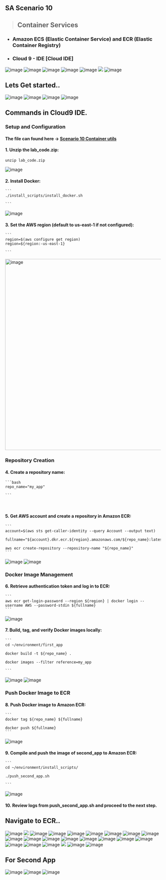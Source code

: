 ## SA Scenario 10
> ## Container Services

* ### Amazon ECS (Elastic Container Service) and ECR (Elastic Container Registry)
* ### Cloud 9 - IDE [Cloud IDE]
  
<img alt="image" src="https://github.com/Brindha-m/AWS_Games/assets/72887609/02df9f38-92b1-40d2-86f2-8d9cb585cac8">
<img alt="image" src="https://github.com/Brindha-m/AWS_Games/assets/72887609/3f49876f-0812-429f-9b33-6a6152d3e719">
<img alt="image" src="https://github.com/Brindha-m/AWS_Games/assets/72887609/2df14b19-dc12-40b5-be9a-f615fa037a41">
<img alt="image" src="https://github.com/Brindha-m/AWS_Games/assets/72887609/72030914-abbf-4b92-b07f-ce9e0169487b">
<img alt="image" src="https://github.com/Brindha-m/AWS_Games/assets/72887609/cfb1b193-1936-4142-84fa-882b9308ebc4">

<img src ="https://github.com/Brindha-m/AWS_Games/assets/72887609/739519fc-a2f5-4f03-97e8-0cbedc34ebc9">
<img alt="image" src="https://github.com/Brindha-m/AWS_Games/assets/72887609/6989266c-d304-45e5-95f3-f53a2f1bc4d4">

## Lets Get started..

<img alt="image" src="https://github.com/Brindha-m/AWS_Games/assets/72887609/427c6097-48b4-486b-82ce-27f8edbcc185">
<img alt="image" src="https://github.com/Brindha-m/AWS_Games/assets/72887609/009b653d-fde4-4518-bb4d-d960a468d714">
<img alt="image" src="https://github.com/Brindha-m/AWS_Games/assets/72887609/dd2fd38f-bd86-4756-ab19-f530896e133b">
<img alt="image" src="https://github.com/Brindha-m/AWS_Games/assets/72887609/df86ebfa-6b6b-4b43-a4b3-4583e44cd2ff">

## Commands in Cloud9 IDE.


### Setup and Configuration

#### The file can found here -> [Scenario 10 Container utils](https://github.com/Brindha-m/AWS_Games/tree/main/Solutions%20Architect/Utils/Scenarioo%2010%20-%20Container%20Service)

#### 1. Unzip the lab_code.zip:
    
    unzip lab_code.zip
   
  <img alt="image" src="https://github.com/Brindha-m/AWS_Games/assets/72887609/daa1a395-4209-4d8d-baf6-4c08dbdb57af">
  
<br>

#### 2. Install Docker:
    ```
    ./install_scripts/install_docker.sh
    
    ```
  <img alt="image" src="https://github.com/Brindha-m/AWS_Games/assets/72887609/0bb633ee-d0bc-4062-abe3-4f31b070c255">

<br>

#### 3. Set the AWS region (default to us-east-1 if not configured):
    ```
    region=$(aws configure get region)
    region=${region:-us-east-1}
    
    ```
  <img width="619" alt="image" src="https://github.com/Brindha-m/AWS_Games/assets/72887609/3e57d650-30dd-417d-9086-1d911e3cc2a1">

<br>

### Repository Creation

#### 4. Create a repository name:
    ```bash
    repo_name="my_app"
 
    ```
<br>

#### 5. Get AWS account and create a repository in Amazon ECR:
    ```
    account=$(aws sts get-caller-identity --query Account --output text)
    
    fullname="${account}.dkr.ecr.${region}.amazonaws.com/${repo_name}:latest"
    
    aws ecr create-repository --repository-name "${repo_name}"
    ```
  <img alt="image" src="https://github.com/Brindha-m/AWS_Games/assets/72887609/fa1d0265-31b8-48da-980f-dc80a03ece95">
  <img alt="image" src="https://github.com/Brindha-m/AWS_Games/assets/72887609/4ce7e7ca-4cf3-4dd3-ab99-200ce514a919">

<br>

### Docker Image Management

#### 6. Retrieve authentication token and log in to ECR:
    ```
    aws ecr get-login-password --region ${region} | docker login --username AWS --password-stdin ${fullname}
    ```

  <img alt="image" src="https://github.com/Brindha-m/AWS_Games/assets/72887609/440e3204-4457-4413-a66d-9b4aa8b95815">

<br>

#### 7. Build, tag, and verify Docker images locally:
    ```
    cd ~/environment/first_app
    
    docker build -t ${repo_name} .
    
    docker images --filter reference=my_app
   
    ```
  <img alt="image" src="https://github.com/Brindha-m/AWS_Games/assets/72887609/fe93d63e-32dd-4549-819b-010fa103b26c">
  <img alt="image" src="https://github.com/Brindha-m/AWS_Games/assets/72887609/a2b3657c-5296-4f17-bb48-3aad3e053c16">

<br>

### Push Docker Image to ECR

#### 8. Push Docker image to Amazon ECR:
    ```
    docker tag ${repo_name} ${fullname}
    
    docker push ${fullname}
    ```
  <img alt="image" src="https://github.com/Brindha-m/AWS_Games/assets/72887609/9914e0ca-fa18-49b2-b98e-32d93abaddac">

<br>

#### 9. Compile and push the image of second_app to Amazon ECR:
    ```
    cd ~/environment/install_scripts/
    
    ./push_second_app.sh
    
    ```
  <img alt="image" src="https://github.com/Brindha-m/AWS_Games/assets/72887609/5f66a5d8-1231-4b4a-9dbf-cd263d01afaa">

#### 10. Review logs from push_second_app.sh and proceed to the next step.


## Navigate to ECR..

<img alt="image" src="https://github.com/Brindha-m/AWS_Games/assets/72887609/5806a4fe-4e22-4d58-9422-f611212263cd">
<img src="https://github.com/Brindha-m/AWS_Games/assets/72887609/085cafbe-2e45-4345-b4b9-8fb9322ffccb">
<img alt="image" src="https://github.com/Brindha-m/AWS_Games/assets/72887609/f6d10b19-4fe1-4b57-9e06-93d172c2ed46">

<img alt="image" src="https://github.com/Brindha-m/AWS_Games/assets/72887609/161ba2a8-a1b1-42cf-b98a-fd3c6d51aae9">
<img alt="image" src="https://github.com/Brindha-m/AWS_Games/assets/72887609/4f55aa4c-aac7-4666-872d-294903be2a79">
<img alt="image" src="https://github.com/Brindha-m/AWS_Games/assets/72887609/0ae8ec51-317a-45a9-8e52-ebc7e7e0fa1e">
<img alt="image" src="https://github.com/Brindha-m/AWS_Games/assets/72887609/e2011ed2-733c-4ed4-a67b-71a61d63fb57">
<img alt="image" src="https://github.com/Brindha-m/AWS_Games/assets/72887609/9a91ebfc-8cac-4751-8270-35ea84a4a865">

<img alt="image" src="https://github.com/Brindha-m/AWS_Games/assets/72887609/0964a47a-b7b9-4d21-a7b7-a3d13be76334">
<img alt="image" src="https://github.com/Brindha-m/AWS_Games/assets/72887609/e364880e-1275-4c49-b93a-9f8166b6b938">
<img alt="image" src="https://github.com/Brindha-m/AWS_Games/assets/72887609/7c6137d8-601a-4839-bbef-51f6499e0e22">
<img alt="image" src="https://github.com/Brindha-m/AWS_Games/assets/72887609/533e707b-fbda-40f9-8839-a7aa0877b6f7">
<img alt="image" src="https://github.com/Brindha-m/AWS_Games/assets/72887609/c94c4616-dba1-41f3-805d-c3837a771fbc">
<img alt="image" src="https://github.com/Brindha-m/AWS_Games/assets/72887609/9e09b984-1876-4791-8ae6-066b08e3906e">
<img alt="image" src="https://github.com/Brindha-m/AWS_Games/assets/72887609/ac11c61f-a5d1-49ca-81a9-fd2b4f77c541">
<img alt="image" src="https://github.com/Brindha-m/AWS_Games/assets/72887609/a22440a8-4405-46c5-847d-a720c352cc83">
<img alt="image" src="https://github.com/Brindha-m/AWS_Games/assets/72887609/c2ac3627-cad8-4b1b-ad9d-f429cbf06bc9">
<img alt="image" src="https://github.com/Brindha-m/AWS_Games/assets/72887609/a882eabe-49fe-4051-b5e2-44c8fc0e49c7">
<img alt="image" src="https://github.com/Brindha-m/AWS_Games/assets/72887609/efbcc3c2-082d-45a0-9a3e-6116bf98a081">
<img alt="image" src="https://github.com/Brindha-m/AWS_Games/assets/72887609/8f38c690-f742-4920-ac3c-9669816277e1">
<img src = "https://github.com/Brindha-m/AWS_Games/assets/72887609/976907cd-c1ab-405b-9cec-8b9dcf6cd998">
<img alt="image" src="https://github.com/Brindha-m/AWS_Games/assets/72887609/e89ded58-3202-4b63-8fc1-64fb3db36fc7">
<img alt="image" src="https://github.com/Brindha-m/AWS_Games/assets/72887609/d72735dd-ff63-4594-b1a5-0461a334ab21">

<br>

## For Second App

<img alt="image" src="https://github.com/Brindha-m/AWS_Games/assets/72887609/ac261b3c-0295-4e1c-a0d4-e6e41ea964c2">
<img alt="image" src="https://github.com/Brindha-m/AWS_Games/assets/72887609/4de9fa08-7655-42f5-9483-ecd32c1caac4">
<img alt="image" src="https://github.com/Brindha-m/AWS_Games/assets/72887609/666142c5-945f-49b5-9288-b3c25239fa68">

